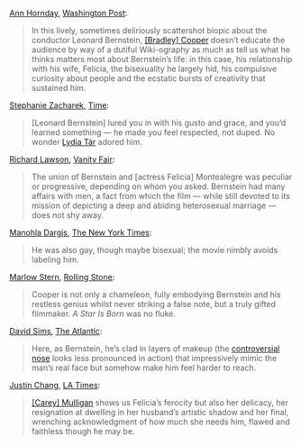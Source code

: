 <!-- Maestro -->
[Ann Hornday](https://twitter.com/annhornaday), [Washington Post](https://www.washingtonpost.com/entertainment/movies/2023/11/29/maestro-movie-review/):

> In this lively, sometimes deliriously scattershot biopic about the conductor Leonard Bernstein, [[Bradley] Cooper](/people/51329) doesn’t educate the audience by way of a dutiful Wiki-ography as much as tell us what he thinks matters most about Bernstein’s life: in this case, his relationship with his wife, Felicia, the bisexuality he largely hid, his compulsive curiosity about people and the ecstatic bursts of creativity that sustained him.

[Stephanie Zacharek](https://twitter.com/szacharek), [Time](https://time.com/6310176/maestro-review-leonard-bernstein-bradley-cooper/):

> [Leonard Bernstein] lured you in with his gusto and grace, and you’d learned something — he made you feel respected, not duped. No wonder [Lydia Tár](https://en.wikipedia.org/wiki/Tár) adored him.

[Richard Lawson](https://twitter.com/rilaws), [Vanity Fair](https://www.vanityfair.com/hollywood/2023/09/maestro-review-more-romantic-melodrama-than-biography):

> The union of Bernstein and [actress Felicia] Montealegre was peculiar or progressive, depending on whom you asked. Bernstein had many affairs with men, a fact from which the film — while still devoted to its mission of depicting a deep and abiding heterosexual marriage — does not shy away.

[Manohla Dargis](https://linktr.ee/Manohla), [The New York Times](https://www.nytimes.com/2023/11/22/movies/maestro-review-leonard-bernstein.html):

> He was also gay, though maybe bisexual; the movie nimbly avoids labeling him.

[Marlow Stern](https://twitter.com/MarlowNYC), [Rolling Stone](https://www.rollingstone.com/tv-movies/tv-movie-reviews/maestro-review-bradley-cooper-leonard-bernstein-nose-netflix-venice-film-festival-carey-mulligan-1234817371/):

> Cooper is not only a chameleon, fully embodying Bernstein and his restless genius whilst never striking a false note, but a truly gifted filmmaker. _A Star Is Born_ was no fluke.

[David Sims](https://twitter.com/davidlsims), [The Atlantic](https://www.theatlantic.com/culture/archive/2023/11/maestro-movie-review/676181/):

> Here, as Bernstein, he’s clad in layers of makeup (the [controversial nose](https://www.theatlantic.com/ideas/archive/2023/08/bradley-cooper-maestro-movie-leonard-bernstein-jewish/675106/) looks less pronounced in action) that impressively mimic the man’s real face but somehow make him feel harder to reach.

[Justin Chang](https://twitter.com/JustinCChang), [LA Times](https://www.latimes.com/entertainment-arts/movies/story/2023-11-21/maestro-review-bradley-cooper-leonard-bernstein-carey-mulligan-netflix):

> [[Carey] Mulligan](/people/36662) shows us Felicia’s ferocity but also her delicacy, her resignation at dwelling in her husband’s artistic shadow and her final, wrenching acknowledgment of how much she needs him, flawed and faithless though he may be.